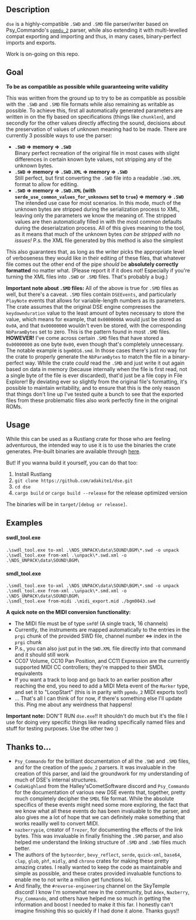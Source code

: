 ## Description

`dse` is a highly-compatible `.SWD` and `.SMD` file parser/writer based on Psy_Commando's [`ppmdu_2`](https://github.com/PsyCommando/ppmdu_2) parser, while also extending it with multi-levelled compat exporting and importing and thus, in many cases, binary-perfect imports and exports.

Work is on-going on this repo.

## Goal

**To be as compatible as possible while guaranteeing write validity**

This was written from the ground up to try to be as compatible as possible with the `.SWD` and `.SMD` file formats while also remaining as writable as possible. To achieve this, first all automatically generated parameters are written in on the fly based on specifications (things like `chunklen`), and secondly for the other values directly affecting the sound, decisions about the preservation of values of unknown meaning had to be made. There are currently 3 possible ways to use the parser:
- **`.SWD` => memory => `.SWD`**<br/>
Binary perfect recreation of the original file in most cases with slight differences in certain known byte values, not stripping any of the unknown bytes.
- **`.SWD` => memory => `.SWD.XML` => memory => `.SWD`**<br/>
Still perfect, but first converting the `.SWD` file into a readable `.SWD.XML` format to allow for editing.
- **`.SWD` => memory => `.SWD.XML` (with `serde_use_common_values_for_unknowns` set to `true`) => memory => `.SWD`**<br/>
The intended use case for most scenarios. In this mode, much of the unknown bytes are stripped during the serialization process to XML, leaving only the parameters we know the meaning of. The stripped values are then automatically filled in with the most common defaults during the deserialzation process. All of this gives meaning to the tool, as it means that much of the unknown bytes *can be stripped with no issues!*
P.s. the XML file generated by this method is also the simplest

This also guarantees that, as long as the writer picks the appropriate level of verboseness they would like in their editing of these files, that whatever file comes out the other end of the pipe *should* be **absolutely correctly formatted** no matter what. (Please report it if it does not! Especially if you're turning the XML files into `.SWD` or `.SMD` files. That's probably a bug.)

**Important note about `.SMD` files:** All of the above is true for `.SMD` files as well, but there's a caveat. `.SMD` files contain `DSEEvents`, and particularly `PlayNote` events that allows for variable-length numbers as its parameters. The crate assumes that the original DSE engine compresses the `keydownduration` value to the least amount of bytes necessary to store the value, which means for example, that `0x0000000A` would just be stored as `0x0A`, and that `0x00000000` wouldn't even be stored, with the corresponding `NbParamBytes` set to zero. This is the pattern found in most `.SMD` files. **HOWEVER!** I've come across certain `.SMD` files that have stored a `0x00000000` as one byte `0x00`, even though that's completely unnecessary. The notable example is `bgm0016.smd`. In those cases there's just no way for the crate to properly generate the `NbParamBytes` to match the file in a binary-perfect way. While the crate *could* read the `.SMD` and just write it out again based on data in memory (because internally when the file is first read, not a single byte of the file is ever discarded), that'd just be a file copy in File Explorer! By deviating ever so slightly from the original file's formatting, it's possible to maintain writability, and to ensure that this is the only reason that things don't line up I've tested quite a bunch to see that the exported files from these problematic files also work perfectly fine in the original ROMs.

## Usage

While this can be used as a Rustlang crate for those who are feeling adventurous, the intended way to use it is to use the binaries the crate generates. Pre-built binaries are available through [here](https://github.com/adakite1/dse/actions).

But! If you wanna build it yourself, you can do that too:
1. Install Rustlang
2. `git clone https://github.com/adakite1/dse.git`
3. `cd dse`
4. `cargo build` or `cargo build --release` for the release optimized version

The binaries will be in `target/[debug or release]`.

## Examples

#### swdl_tool.exe
`.\swdl_tool.exe to-xml .\NDS_UNPACK\data\SOUND\BGM\*.swd -o unpack`<br/>
`.\swdl_tool.exe from-xml .\unpack\*.swd.xml -o .\NDS_UNPACK\data\SOUND\BGM\`

#### smdl_tool.exe
`.\smdl_tool.exe to-xml .\NDS_UNPACK\data\SOUND\BGM\*.smd -o unpack`<br/>
`.\smdl_tool.exe from-xml .\unpack\*.smd.xml -o .\NDS_UNPACK\data\SOUND\BGM\`<br/>
`.\smdl_tool.exe from-midi .\midi_export.mid ./bgm0043.swd`

**A quick note on the MIDI conversion functionality:**
- The MIDI file must be of type `smf0`! (A single track, 16 channels)
- Currently, the instruments are mapped automatically to the entries in the `prgi` chunk of the provided SWD file, channel number <=> index in the `prgi` chunk
- P.s., you can also just put in the `SWD.XML` file directly into that command and it should still work
- CC07 Volume, CC10 Pan Position, and CC11 Expression are the currently supported MIDI CC controllers; they're mapped to their SMDL equivalents
- If you want a track to loop and go back to an earlier position after reaching the end, you need to add a MIDI Meta event of the `Marker` type, and set it to "LoopStart" (this is in parity with `ppmdu_2` MIDI exports too!)
- ... That's all I can think of for now, if there's something else I'll update this. Ping me about any weirdness that happens!

**Important note:** DON'T RUN `dse.exe`!! It shouldn't do much but it's the file I use for doing very specific things like reading specifically named files and stuff for testing purposes. Use the other two :)

## Thanks to...
- `Psy_Commando` for the brilliant documentation of all the `.SWD` and `.SMD` files, and for the creation of the `ppmdu_2` parsers. It was invaluable in the creation of this parser, and laid the groundwork for my understanding of much of DSE's internal structures.
- `CodaHighland` from the Halley'sCometSoftware discord and `Psy_Commando` for the documentation of various new DSE events that, together, pretty much completely decipher the `SMDL` file format. While the absolute specifics of these events might need some more exploring, the fact that we know what all these events do has been invaluable to the parser, and also gives me a lot of hope that we can definitely make something that works reaallly well to convert MIDI.
- `nazberrypie`, creator of `Trezer`, for documenting the effects of the link bytes. This was invaluable in finally finishing the `.SMD` parser, and also helped me understand the linking structure of `.SMD` and `.SWD` files much better.
- The authors of the `byteorder`, `bevy_reflect`, `serde`, `quick-xml`, `base64`, `clap`, `glob`, `phf`, `midly`, and `chrono` crates for making these pretty amazing crates. I really wanted to keep the code as maintainable and simple as possible, and these crates provided invaluable functions to enable me to not write a million get functions lol.
- And finally, the `#reverse-engineering` channel on the SkyTemple discord! I know I'm somewhat new in the community, but `Adex`, `Nazberry`, `Psy_Commando`, and others have helped me so much in getting the information and boost I needed to make it this far. I honestly can't imagine finishing this so quickly if I had done it alone. Thanks guys!!